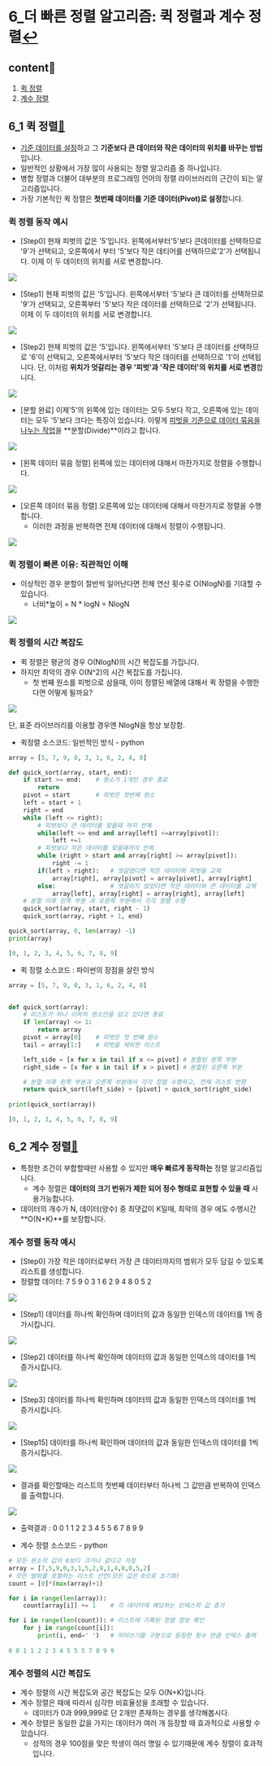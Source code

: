 # 6_더 빠른 정렬 알고리즘: 퀵 정렬과 계수 정렬[↩](./README.md)

## content📑

1. [퀵 정렬](##6_1-퀵-정렬📑)
2. [계수 정렬](##6_2-계수-정렬📑)
## 6_1 퀵 정렬[📑](##content📑)

* <u>기준 데이터를 설정</u>하고 그 **기준보다 큰 데이터와 작은 데이터의 위치를 바꾸는 방법**입니다.
* 일반적인 상황에서 가장 많이 사용되는 정렬 알고리즘 중 하나입니다.
* 병합 정렬과 더불어 대부분의 프로그래밍 언어의 정렬 라이브러리의 근간이 되는 알고리즘입니다.
* 가장 기본적인 퀵 정렬은 **첫번째 데이터를 기준 데이터(Pivot)로 설정**합니다.

### 퀵 정렬 동작 예시

* [Step0] 현재 피벗의 값은 '5'입니다. 왼쪽에서부터'5'보다 큰데이터를 선택하므로 '9'가 선택되고, 오른쪽에서 부터 '5'보다 작은 데티어를 선택하므로'2'가 선택됩니다. 이제 이 두 데이터의 위치를 서로 변경합니다.

![](./image/6_1.png)

* [Step1] 현재 피벗의 값은 '5'입니다. 왼쪽에서부터 '5'보다 큰 데이터를 선택하므로 '9'가 선택되고, 오른쪽부터 '5'보다 작은 데이터를 선택하므로 '2'가 선택됩니다. 이제 이 두 데이터의 위치를 서로 변경합니다.

![](./image/6_2.png)

* [Step2] 현재 피벗의 값은 '5'입니다. 왼쪽에서부터 '5'보다 큰 데이터를 선택하므로 '6'이 선택되고, 오른쪽에서부터 '5'보다 작은 데이터를 선택하므로 '1'이 선택됩니다. 단, 이처럼 **위치가 엇갈리는 경우 '피벗'과 '작은 데이터'의 위치를 서로 변경**합니다.

![](./image/6_3.png)

* [분할 완료] 이제'5'의 왼쪽에 있는 데이터는 모두 5보다 작고, 오른쪽에 있는 데이터는 모두 '5'보다 크다는 특징이 있습니다. 이렇게 <u>피벗을 기준으로 데이터 묶음을 나누는 작업</u>을 **분할(Divide)**이라고 합니다.

![](./image/6_4.png)

* [왼쪽 데이터 묶음 정렬] 왼쪽에 있는 데이터에 대해서 마찬가지로 정렬을 수행합니다.

![](./image/6_5.png)

* [오른쪽 데이터 묶음 정렬] 오른쪽에 있는 데이터에 대해서 마찬가지로 정렬을 수행합니다.
  * 이러한 과정을 반복하면 전체 데이터에 대해서 정렬이 수행됩니다.

![](./image/6_6.png)

### 퀵 정렬이 빠른 이유: 직관적인 이해

* 이상적인 경우 분할이 절반씩 일어난다면 전체 연산 횟수로 O(NlogN)를 기대할 수 있습니다.
  * 너비*높이  = N * logN = NlogN

![](./image/6_7.png)

### 퀵 정렬의 시간 복잡도

* 퀵 정렬은 평균의 경우 O(NlogN)의 시간 복잡도를 가집니다.
* 하지만 최악의 경우 O(N^2)의 시간 복잡도를 가집니다.
  * 첫 번째 원소를 피벗으로 삼을때, 이미 정렬된 배열에 대해서 퀵 정렬을 수행한다면 어떻게 될까요?

![](./image/6_8.png)

단, 표준 라이브러리를 이용할 경우엔 NlogN을 항상 보장함.

* 퀵정렬 소스코드: 일반적인 방식 - python

```python
array = [5, 7, 9, 0, 3, 1, 6, 2, 4, 8]

def quick_sort(array, start, end):
    if start >= end:    # 원소가 1개인 경우 종료
        return
    pivot = start       # 피벗은 첫번째 원소
    left = start + 1
    right = end
    while (left <= right):
        # 피벗보다 큰 데이터를 찾을때 까지 반복
        while(left <= end and array[left] <=array[pivot]):
            left +=1
        # 피벗보다 작은 데이터를 찾을때까지 반복
        while (right > start and array[right] >= array[pivot]):
            right -= 1
        if(left > right):   # 엇갈렸다면 작은 데이터와 피벗을 교체
            array[right], array[pivot] = array[pivot], array[right]
        else:               # 엇갈리지 않았다면 작은 데이터와 큰 데이터를 교체
            array[left], array[right] = array[right], array[left]
    # 분할 이후 왼쪽 부분 과 오른쪽 부분에서 각각 정렬 수행
    quick_sort(array, start, right - 1)
    quick_sort(array, right + 1, end)

quick_sort(array, 0, len(array) -1)
print(array)

[0, 1, 2, 3, 4, 5, 6, 7, 8, 9]
```

* 퀵 정렬 소스코드 : 파이썬의 장점을 살린 방식

```python
array = [5, 7, 9, 0, 3, 1, 6, 2, 4, 8]


def quick_sort(array):
    # 리스트가 하나 이하의 원소만을 담고 있다면 종료
    if len(array) <= 1:
        return array
    pivot = array[0]    # 피벗은 첫 번째 원소
    tail = array[1:]    # 피벗을 제외한 리스트

    left_side = [x for x in tail if x <= pivot] # 분할된 왼쪽 부분
    right_side = [x for x in tail if x > pivot] # 분할된 오른쪽 부분

    # 분할 이후 왼쪽 부분과 오른쪽 부분에서 각각 정렬 수행하고, 전체 리스트 반환
    return quick_sort(left_side) + [pivot] + quick_sort(right_side)
    
print(quick_sort(array))

[0, 1, 2, 3, 4, 5, 6, 7, 8, 9]
```

## 6_2 계수 정렬[📑](##content📑)

* 특정한 조건이 부합할때만 사용할 수 있지만 **매우 빠르게 동작하는** 정렬 알고리즘입니다.
  * 계수 정렬은 **데이터의 크기 번위가 제한 되어 정수 형태로 표현할 수 있을 때** 사용가능합니다.
* 데이터의 개수가 N, 데이터(양수) 중 최댓값이 K일때, 최악의 경우 에도 수행시간 **O(N+K)**를 보장합니다.

### 계수 정렬 동작 예시

* [Step0] 가장 작은 데이터로부터 가장 큰 데이터까지의 범위가 모두 담길 수 있도록 리스트를 생성합니다.
* 정렬할 데이터: 7 5 9 0 3 1 6 2 9 4 8 0 5 2

![](./image/6_9.png)

* [Step1] 데이터를 하나씩 확인하며 데이터의 값과 동일한 인덱스의 데이터를 1씩 증가시킵니다.

![](./image/6_10.png)



* [Step2] 데이터를 하나씩 확인하며 데이터의 값과 동일한 인덱스의 데이터를 1씩 증가시킵니다.

![](./image/6_11.png)

* [Step3] 데이터를 하나씩 확인하며 데이터의 값과 동일한 인덱스의 데이터를 1씩 증가시킵니다.

![](./image/6_12.png)

* [Step15] 데이터를 하나씩 확인하며 데이터의 값과 동일한 인덱스의 데이터를 1씩 증가시킵니다.

![](./image/6_13.png)

* 결과를 확인할때는 리스트의 첫번째 데이터부터 하나씩 그 값만큼 반복하여 인덱스를 출력합니다.

![](./image/6_14.png)

* 출력결과 : 0 0 1 1 2 2 3 4 5 5 6 7 8 9 9

* 계수 정렬 소스코드 - python

```python
# 모든 원소의 값이 0보다 크거나 같다고 가정
array = [7,5,9,0,3,1,5,2,9,1,4,8,0,5,2]
# 모든 범위를 포함하는 리스트 선언(모든 값은 0으로 초기화)
count = [0]*(max(array)+1)

for i in range(len(array)):
    count[array[i]] += 1    # 각 데이터에 해당하는 인덱스의 값 증가

for i in range(len(count)): # 리스트에 기록된 정렬 정보 확인
    for j in range(count[i]):
        print(i, end=' ')   # 띄어쓰기를 구분으로 등장한 횟수 만큼 인덱스 출력
        
0 0 1 1 2 2 3 4 5 5 5 7 8 9 9
```

### 계수 정렬의 시간 복잡도

* 계수 정렬의 시간 복잡도와 공간 복잡도는 모두 O(N+K)입니다.
* 계수 정렬은 때에 따라서 심각한 비효율성을 초래할 수 있습니다.
  * 데이터가 0과 999,999로 단 2개만 존재하는 경우를 생각해봅시다.
* 계수 정렬은 동일한 값을 가지는 데이터가 여러 개 등장할 때 효과적으로 사용할 수 있습니다.
  * 성적의 경우 100점을 맞은 학생이 여러 명일 수 있기때문에 계수 정렬이 효과적입니다.
